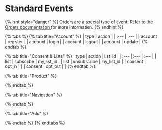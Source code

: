 # Standard Events

{% hint style="danger" %}
Orders are a special type of event. Refer to the [Orders documentation ](../orders.md)for more information.
{% endhint %}

{% tabs %}
{% tab title="Account" %}
| type | action |
| :--- | :--- |
| account | register |
| account | login |
| account | logout |
| account | update |
{% endtab %}

{% tab title="Consent & Lists" %}
| type | action | list\_id |
| :--- | :--- | :--- |
| list | subscribe | my\_list\_id |
| list | unsubscribe | my\_list\_id |
| consent | opt\_in |  |
| consent | opt\_out |  |
{% endtab %}

{% tab title="Product" %}

{% endtab %}

{% tab title="Navigation" %}

{% endtab %}

{% tab title="Ads" %}

{% endtab %}
{% endtabs %}

